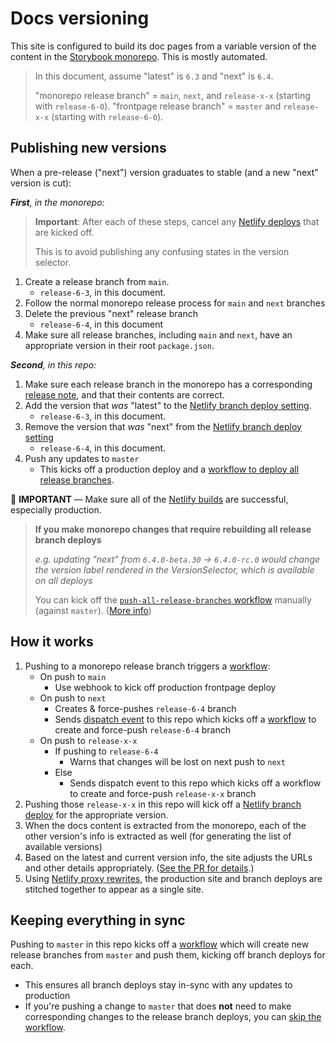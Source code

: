 # Docs versioning

This site is configured to build its doc pages from a variable version of the content in the [Storybook monorepo](https://github.com/storybookjs/storybook). This is mostly automated.

> In this document, assume "latest" is `6.3` and "next" is `6.4`.
>
> "monorepo release branch" = `main`, `next`, and `release-x-x` (starting with `release-6-0`).
> "frontpage release branch" = `master` and `release-x-x` (starting with `release-6-0`).

## Publishing new versions

When a pre-release ("next") version graduates to stable (and a new "next" version is cut):

_**First**, in the monorepo:_

> **Important**: After each of these steps, cancel any [Netlify deploys](https://app.netlify.com/sites/storybook-frontpage/deploys) that are kicked off.
>
> This is to avoid publishing any confusing states in the version selector.

1. Create a release branch from `main`.
   - `release-6-3`, in this document.
1. Follow the normal monorepo release process for `main` and `next` branches
1. Delete the previous "next" release branch
   - `release-6-4`, in this document
1. Make sure all release branches, including `main` and `next`, have an appropriate version in their root `package.json`.

_**Second**, in this repo:_

1. Make sure each release branch in the monorepo has a corresponding [release note](../README.md#release-notes), and that their contents are correct.
1. Add the version that _was_ "latest" to the [Netlify branch deploy setting](https://app.netlify.com/sites/storybook-frontpage/settings/deploys).
   - `release-6-3`, in this document.
1. Remove the version that _was_ "next" from the [Netlify branch deploy setting](https://app.netlify.com/sites/storybook-frontpage/settings/deploys)
   - `release-6-4`, in this document.
1. Push any updates to `master`
   - This kicks off a production deploy and a [workflow to deploy all release branches](#keeping-everything-in-sync).

🚨 **IMPORTANT** — Make sure all of the [Netlify builds](https://app.netlify.com/sites/storybook-frontpage/deploys) are successful, especially production.

> **If you make monorepo changes that require rebuilding all release branch deploys**
>
> _e.g. updating "next" from `6.4.0-beta.30` -> `6.4.0-rc.0` would change the version label rendered in the VersionSelector, which is available on all deploys_
>
> You can kick off the [`push-all-release-branches` workflow](../actions/workflows/push-all-release-branches.yml) manually (against `master`). ([More info](https://docs.github.com/en/actions/managing-workflow-runs/manually-running-a-workflow))

## How it works

1. Pushing to a monorepo release branch triggers a [workflow](https://github.com/storybookjs/storybook/tree/next/.github/workflows/handle-release-branches.yml):
   - On push to `main`
     - Use webhook to kick off production frontpage deploy
   - On push to `next`
     - Creates & force-pushes `release-6-4` branch
     - Sends [dispatch event](https://docs.github.com/en/actions/learn-github-actions/events-that-trigger-workflows#repository_dispatch) to this repo which kicks off a [workflow](../.github/workflows/respond-to-monorepo.yml) to create and force-push `release-6-4` branch
   - On push to `release-x-x`
     - If pushing to `release-6-4`
       - Warns that changes will be lost on next push to `next`
     - Else
       - Sends dispatch event to this repo which kicks off a workflow to create and force-push `release-x-x` branch
1. Pushing those `release-x-x` in this repo will kick off a [Netlify branch deploy](https://docs.netlify.com/site-deploys/overview/#branches-and-deploys) for the appropriate version.
1. When the docs content is extracted from the monorepo, each of the other version's info is extracted as well (for generating the list of available versions)
1. Based on the latest and current version info, the site adjusts the URLs and other details appropriately. ([See the PR for details](https://github.com/storybookjs/frontpage/pull/310).)
1. Using [Netlify proxy rewrites](https://docs.netlify.com/routing/redirects/rewrites-proxies/#proxy-to-another-netlify-site), the production site and branch deploys are stitched together to appear as a single site.

## Keeping everything in sync

Pushing to `master` in this repo kicks off a [workflow](../.github/workflows/push-all-release-branches.yml) which will create new release branches from `master` and push them, kicking off branch deploys for each.

- This ensures all branch deploys stay in-sync with any updates to production
- If you're pushing a change to `master` that does **not** need to make corresponding changes to the release branch deploys, you can [skip the workflow](https://docs.github.com/en/actions/managing-workflow-runs/skipping-workflow-runs).
